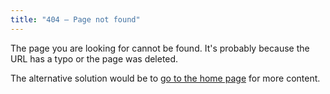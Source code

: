 ```yaml
---
title: "404 — Page not found"
---
```

The page you are looking for cannot be found. It's probably because the URL has a typo or the page was deleted.

The alternative solution would be to <a href="/">go to the home page</a> for more content.
